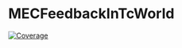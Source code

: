 # MECFeedbackInTcWorld

[![Coverage](https://codecov.io/gh/aramirezreyes/MECFeedbackInTcWorld.jl/branch/master/graph/badge.svg)](https://codecov.io/gh/aramirezreyes/MECFeedbackInTcWorld.jl)
